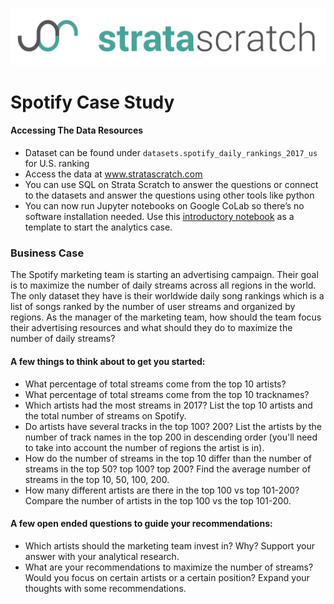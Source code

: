 [![strata scratch](../assets/sslogo.jpg)](https://stratascratch.com)

# Spotify Case Study

#### Accessing The Data Resources
- Dataset can be found under `datasets.spotify_daily_rankings_2017_us` for U.S. ranking
- Access the data at www.stratascratch.com
- You can use SQL on Strata Scratch to answer the questions or connect to the datasets and answer the questions using other tools like python
- You can now run Jupyter notebooks on Google CoLab so there’s no software installation needed. Use this [introductory notebook](https://colab.research.google.com/drive/1tHxAbgbxM60VUIrVQW508EwB1b3wFk5g) as a template to start the analytics case.


### Business Case

The Spotify marketing team is starting an advertising campaign. Their goal is to maximize the number of daily streams across all regions in the world. The only dataset they have is their worldwide daily song rankings which is a list of songs ranked by the number of user streams and organized by regions. As the manager of the marketing team, how should the team focus their advertising resources and what should they do to maximize the number of daily streams?

#### A few things to think about to get you started:

- What percentage of total streams come from the top 10 artists? 
- What percentage of total streams come from the top 10 tracknames?
- Which artists had the most streams in 2017? List the top 10 artists and the total number of streams on Spotify.
- Do artists have several tracks in the top 100? 200? List the artists by the number of track names in the top 200 in descending order (you'll need to take into account the number of regions the artist is in).
- How do the number of streams in the top 10 differ than the number of streams in the top 50? top 100? top 200? Find the average number of streams in the top 10, 50, 100, 200.
- How many different artists are there in the top 100 vs top 101-200? Compare the number of artists in the top 100 vs the top 101-200.

#### A few open ended questions to guide your recommendations:

- Which artists should the marketing team invest in? Why? Support your answer with your analytical research. 
- What are your recommendations to maximize the number of streams? Would you focus on certain artists or a certain position? Expand your thoughts with some recommendations.

